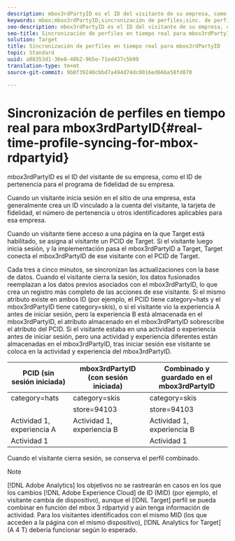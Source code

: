 ```yaml
---
description: mbox3rdPartyID es el ID del visitante de su empresa, como el ID de pertenencia para el programa de fidelidad de su empresa.
keywords: mbox;mbox3rdPartyID;sincronización de perfiles;sinc. de perfiles
seo-description: mbox3rdPartyID es el ID del visitante de su empresa, como el ID de pertenencia para el programa de fidelidad de su empresa.
seo-title: Sincronización de perfiles en tiempo real para mbox3rdPartyID
solution: Target
title: Sincronización de perfiles en tiempo real para mbox3rdPartyID
topic: Standard
uuid: a88353d1-36e8-48b2-9b5e-71ed437c5b99
translation-type: tm+mt
source-git-commit: 9b8f39240cbbd7a494d74dc0016ed666a58fd870

---
```



# Sincronización de perfiles en tiempo real para mbox3rdPartyID{#real-time-profile-syncing-for-mbox-rdpartyid}

mbox3rdPartyID es el ID del visitante de su empresa, como el ID de pertenencia para el programa de fidelidad de su empresa.

Cuando un visitante inicia sesión en el sitio de una empresa, esta generalmente crea un ID vinculado a la cuenta del visitante, la tarjeta de fidelidad, el número de pertenencia u otros identificadores aplicables para esa empresa.

Cuando un visitante tiene acceso a una página en la que Target está habilitado, se asigna al visitante un PCID de Target. Si el visitante luego inicia sesión, y la implementación pasa el mbox3rdPartyID a Target, Target conecta el mbox3rdPartyID de ese visitante con el PCID de Target.

Cada tres a cinco minutos, se sincronizan las actualizaciones con la base de datos. Cuando el visitante cierra la sesión, los datos fusionados reemplazan a los datos previos asociados con el mbox3rdPartyID, lo que crea un registro más completo de las acciones de ese visitante. Si el mismo atributo existe en ambos ID (por ejemplo, el PCID tiene category=hats y el mbox3rdPartyID tiene category=skis), o si el visitante vio la experiencia A antes de iniciar sesión, pero la experiencia B está almacenada en el mbox3rdPartyID, el atributo almacenado en el mbox3rdPartyID sobrescribe el atributo del PCID. Si el visitante estaba en una actividad o experiencia antes de iniciar sesión, pero una actividad y experiencia diferentes están almacenadas en el mbox3rdPartyID, tras iniciar sesión ese visitante se coloca en la actividad y experiencia del mbox3rdPartyID.

| PCID (sin sesión iniciada) | mbox3rdPartyID (con sesión iniciada) | Combinado y guardado en el mbox3rdPartyID |
|---|---|---|
| category=hats | category=skis | category=skis |
|  | store=94103 | store=94103 |
| Actividad 1, experiencia A | Actividad 1, experiencia B | Actividad 1, experiencia B |
| Actividad 1 |  | Actividad 1 |

Cuando el visitante cierra sesión, se conserva el perfil combinado.

>[!NOTE]
>
>[!DNL Adobe Analytics] los objetivos no se rastrearán en casos en los que los cambios [!DNL Adobe Experience Cloud] de ID (MID) (por ejemplo, el visitante cambia de dispositivo), aunque el [!DNL Target] perfil se pueda combinar en función del mbox 3 rdpartyid y aún tenga información de actividad. Para los visitantes identificados con el mismo MID (los que acceden a la página con el mismo dispositivo), [!DNL Analytics for Target] (A 4 T) debería funcionar según lo esperado.
